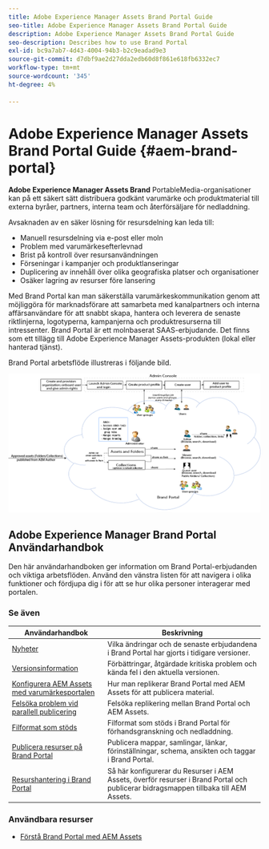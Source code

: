 ```yaml
---
title: Adobe Experience Manager Assets Brand Portal Guide
seo-title: Adobe Experience Manager Assets Brand Portal Guide
description: Adobe Experience Manager Assets Brand Portal Guide
seo-description: Describes how to use Brand Portal
exl-id: bc9a7ab7-4d43-4004-94b3-b2c9eadad9e3
source-git-commit: d7dbf9ae2d27dda2edb60d8f861e618fb6332ec7
workflow-type: tm+mt
source-wordcount: '345'
ht-degree: 4%

---
```


# Adobe Experience Manager Assets Brand Portal Guide {#aem-brand-portal}

**Adobe Experience Manager Assets Brand** PortableMedia-organisationer kan på ett säkert sätt distribuera godkänt varumärke och produktmaterial till externa byråer, partners, interna team och återförsäljare för nedladdning.

Avsaknaden av en säker lösning för resursdelning kan leda till:

* Manuell resursdelning via e-post eller moln
* Problem med varumärkesefterlevnad
* Brist på kontroll över resursanvändningen
* Förseningar i kampanjer och produktlanseringar
* Duplicering av innehåll över olika geografiska platser och organisationer
* Osäker lagring av resurser före lansering

Med Brand Portal kan man säkerställa varumärkeskommunikation genom att möjliggöra för marknadsförare att samarbeta med kanalpartners och interna affärsanvändare för att snabbt skapa, hantera och leverera de senaste riktlinjerna, logotyperna, kampanjerna och produktresurserna till intressenter.
Brand Portal är ett molnbaserat SAAS-erbjudande. Det finns som ett tillägg till Adobe Experience Manager Assets-produkten (lokal eller hanterad tjänst).

Brand Portal arbetsflöde illustreras i följande bild.

![](assets/BPWorkflow1.png)

## Adobe Experience Manager Brand Portal Användarhandbok

Den här användarhandboken ger information om Brand Portal-erbjudanden och viktiga arbetsflöden. Använd den vänstra listen för att navigera i olika funktioner och fördjupa dig i för att se hur olika personer interagerar med portalen.

### Se även

| Användarhandbok | Beskrivning |
|--- |---|
| [Nyheter](whats-new.md) | Vilka ändringar och de senaste erbjudandena i Brand Portal har gjorts i tidigare versioner. |
| [Versionsinformation](brand-portal-release-notes.md) | Förbättringar, åtgärdade kritiska problem och kända fel i den aktuella versionen. |
| [Konfigurera AEM Assets med varumärkesportalen](../using/configure-aem-assets-with-brand-portal.md) | Hur man replikerar Brand Portal med AEM Assets för att publicera material. |
| [Felsöka problem vid parallell publicering](troubleshoot-parallel-publishing.md) | Felsöka replikering mellan Brand Portal och AEM Assets. |
| [Filformat som stöds](brand-portal-supported-formats.md) | Filformat som stöds i Brand Portal för förhandsgranskning och nedladdning. |
| [Publicera resurser på Brand Portal](brand-portal-sharing-folders.md) | Publicera mappar, samlingar, länkar, förinställningar, schema, ansikten och taggar i Brand Portal. |
| [Resurshantering i Brand Portal](brand-portal-asset-sourcing.md) | Så här konfigurerar du Resurser i AEM Assets, överför resurser i Brand Portal och publicerar bidragsmappen tillbaka till AEM Assets. |

### Användbara resurser

* [Förstå Brand Portal med AEM Assets](https://experienceleague.adobe.com/docs/experience-manager-brand-portal/using/home.html)
